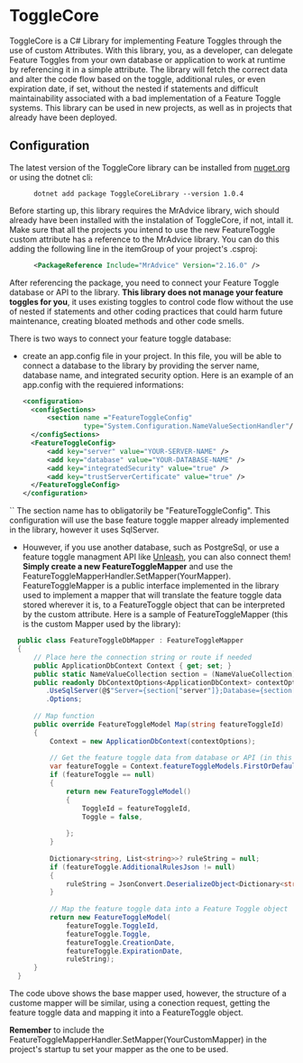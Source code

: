 # ToggleCore
ToggleCore is a C# Library for implementing Feature Toggles through the use of custom Attributes. With this library, you, as a developer, can delegate Feature Toggles from your own database or application to work at runtime by referencing it in a simple attribute. The library will fetch the correct data and alter the code flow based on the toggle, additional rules, or even expiration date, if set, without the nested if statements and difficult maintainability associated with a bad implementation of a Feature Toggle systems. This library can be used in new projects, as well as in projects that already have been deployed.

## Configuration
The latest version of the ToggleCore library can be installed from [nuget.org](https://www.nuget.org/packages/ToggleCoreLibrary/) or using the dotnet cli:
```
      dotnet add package ToggleCoreLibrary --version 1.0.4
```
Before starting up, this library requires the MrAdvice library, wich should already have been installed with the instalation of ToggleCore, if not, intall it. Make sure that all the projects you intend to use the new FeatureToggle custom attribute has a reference to the MrAdvice library. You can do this adding the following line in the itemGroup of your project's .csproj:
```xml
      <PackageReference Include="MrAdvice" Version="2.16.0" />
```
After referencing the package, you need to connect your Feature Toggle database or API to the library. **This library does not manage your feature toggles for you**, it uses existing toggles to control code flow without the use of nested if statements and other coding practices that could harm future maintenance, creating bloated methods and other code smells. 

There is two ways to connect your feature toggle database: 
* create an app.config file in your project. In this file, you will be able to connect a database to the library by providing the server name, database name, and integrated security option. Here is an example of an app.config with the requiered informations:
  ```xml
  <configuration>
	<configSections>
		<section name ="FeatureToggleConfig"
				 type="System.Configuration.NameValueSectionHandler"/>
	</configSections>
	<FeatureToggleConfig>
		<add key="server" value="YOUR-SERVER-NAME" />
		<add key="database" value="YOUR-DATABASE-NAME" />
		<add key="integratedSecurity" value="true" />
		<add key="trustServerCertificate" value="true" />
	</FeatureToggleConfig>
  </configuration>
``
  The section name has to obligatorily be "FeatureToggleConfig".
  This configuration will use the base feature toggle mapper already implemented in the library, however it uses SqlServer.
* Houwever, if you use another database, such as PostgreSql, or use a feature toggle managment API like [Unleash](https://www.getunleash.io/), you can also connect them! **Simply create a new FeatureToggleMapper** and use the FeatureToggleMapperHandler.SetMapper(YourMapper). FeatureToggleMapper is a public interface implemented in the library used to implement a mapper that will translate the feature toggle data stored wherever it is, to a FeatureToggle object that can be interpreted by the custom attribute. Here is a sample of FeatureToggleMapper (this is the custom Mapper used by the library):

```c#
  public class FeatureToggleDbMapper : FeatureToggleMapper
  {
      // Place here the connection string or route if needed
      public ApplicationDbContext Context { get; set; }
      public static NameValueCollection section = (NameValueCollection)ConfigurationManager.GetSection("FeatureToggleConfig");
      public readonly DbContextOptions<ApplicationDbContext> contextOptions = new DbContextOptionsBuilder<ApplicationDbContext>()
         .UseSqlServer(@$"Server={section["server"]};Database={section["database"]};ConnectRetryCount=0;Integrated Security={section["integratedSecurity"]};TrustServerCertificate={section["trustServerCertificate"]}")
         .Options;
  
      // Map function
      public override FeatureToggleModel Map(string featureToggleId)
      {
          Context = new ApplicationDbContext(contextOptions);
  
          // Get the feature toggle data from database or API (in this case a Sql Server database)
          var featureToggle = Context.featureToggleModels.FirstOrDefault(x => x.ToggleId.Equals(featureToggleId));
          if (featureToggle == null)
          {
              return new FeatureToggleModel()
              {
                  ToggleId = featureToggleId,
                  Toggle = false,
  
              };
          }
  
          Dictionary<string, List<string>>? ruleString = null;
          if (featureToggle.AdditionalRulesJson != null)
          {
              ruleString = JsonConvert.DeserializeObject<Dictionary<string, List<string>>>(featureToggle.AdditionalRulesJson);
          }
  
          // Map the feature toggle data into a Feature Toggle object
          return new FeatureToggleModel(
              featureToggle.ToggleId,
              featureToggle.Toggle,
              featureToggle.CreationDate,
              featureToggle.ExpirationDate,
              ruleString);
      }
  }
```
The code ubove shows the base mapper used, however, the structure of a custome mapper will be similar, using a conection request, getting the feature toggle data and mapping it into a FeatureToggle object.

**Remember** to include the FeatureToggleMapperHandler.SetMapper(YourCustomMapper) in the project's startup tu set your mapper as the one to be used.

